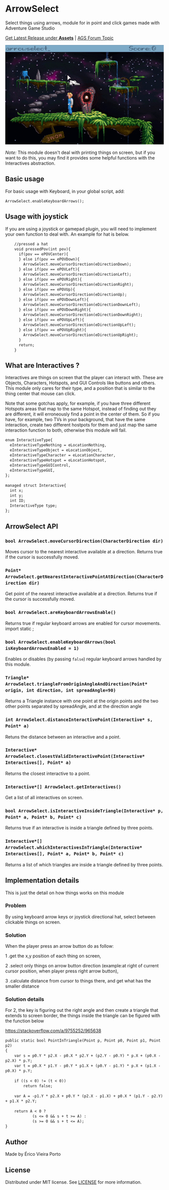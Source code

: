 # ArrowSelect
Select things using arrows, module for in point and click games made with
Adventure Game Studio

[Get Latest Release under **Assets**](https://github.com/ericoporto/arrowselect/releases/latest) | [AGS Forum Topic](https://www.adventuregamestudio.co.uk/forums/index.php?topic=57379.0)

![](arrowselect_demo.gif)

_Note:_ This module doesn't deal with printing things on screen, but if you want to do
this, you may find it provides some helpful functions with the Interactives
abstraction.

## Basic usage

For basic usage with Keyboard, in your global script, add:

```AGS Script
ArrowSelect.enableKeyboardArrows();
```

## Usage with joystick

If you are using a joystick or gamepad plugin, you will need to implement your
own function to deal with. An example for hat is below.

```AGS Script
    //pressed a hat
    void pressedPov(int pov){
      if(pov == ePOVCenter){
      } else if(pov == ePOVDown){
        ArrowSelect.moveCursorDirection(eDirectionDown);
      } else if(pov == ePOVLeft){
        ArrowSelect.moveCursorDirection(eDirectionLeft);
      } else if(pov == ePOVRight){
        ArrowSelect.moveCursorDirection(eDirectionRight);
      } else if(pov == ePOVUp){
        ArrowSelect.moveCursorDirection(eDirectionUp);
      } else if(pov == ePOVDownLeft){
        ArrowSelect.moveCursorDirection(eDirectionDownLeft);
      } else if(pov == ePOVDownRight){
        ArrowSelect.moveCursorDirection(eDirectionDownRight);
      } else if(pov == ePOVUpLeft){
        ArrowSelect.moveCursorDirection(eDirectionUpLeft);
      } else if(pov == ePOVUpRight){
        ArrowSelect.moveCursorDirection(eDirectionUpRight);
      }
      return;
    }
```

## What are Interactives ?

Interactives are things on screen that the player can interact with.
These are Objects, Characters, Hotspots, and GUI Controls like buttons and others.
This module only cares for their type, and a position that is similar to the
thing center that mouse can click.

Note that some gotchas apply, for example, if you have three different Hotspots
areas that map to the same Hotspot, instead of finding out they are different,
it will erroneously find a point in the center of them. So if you have, for
example, two TVs in your background, that have the same interaction, create
two different hostpots for them and just map the same interaction function to
both, otherwise this module will fail.

```AGS Script
enum InteractiveType{
  eInteractiveTypeNothing = eLocationNothing,
  eInteractiveTypeObject = eLocationObject,
  eInteractiveTypeCharacter = eLocationCharacter,
  eInteractiveTypeHotspot = eLocationHotspot,
  eInteractiveTypeGUIControl,
  eInteractiveTypeGUI,
};

managed struct Interactive{
  int x;
  int y;
  int ID;
  InteractiveType type;
};
```

## ArrowSelect API

### `bool ArrowSelect.moveCursorDirection(CharacterDirection dir)`

Moves cursor to the nearest interactive available at a direction. Returns true if the
cursor is successfully moved.


### `Point* ArrowSelect.getNearestInteractivePointAtDirection(CharacterDirection dir)`

Get point of the nearest interactive available at a direction. Returns true if the
cursor is successfully moved.

### `bool ArrowSelect.areKeyboardArrowsEnable()`

Returns true if regular keyboard arrows are enabled for cursor movements.
import static ;

### `bool ArrowSelect.enableKeyboardArrows(bool isKeyboardArrowsEnabled = 1)`

Enables or disables (by passing `false`) regular keyboard arrows handled by this
module.

### `Triangle* ArrowSelect.triangleFromOriginAngleAndDirection(Point* origin, int direction, int spreadAngle=90)`

Returns a Triangle instance with one point at the origin points and the two
other points separated by spreadAngle, and at the direction angle

### `int ArrowSelect.distanceInteractivePoint(Interactive* s, Point* a)`

Retuns the distance between an interactive and a point.

### `Interactive* ArrowSelect.closestValidInteractivePoint(Interactive* Interactives[], Point* a)`

Returns the closest interactive to a point.

### `Interactive*[] ArrowSelect.getInteractives()`

Get a list of all interactives on screen.

### `bool ArrowSelect.isInteractiveInsideTriangle(Interactive* p, Point* a, Point* b, Point* c)`

Returns true if an interactive is inside a triangle defined by three points.

### `Interactive*[] ArrowSelect.whichInteractivesInTriangle(Interactive* Interactives[], Point* a, Point* b, Point* c)`

Returns a list of which triangles are inside a triangle defined by three points.

## Implementation details

This is just the detail on how things works on this module

### Problem

By using keyboard arrow keys or joystick directional hat, select between
clickable things on screen.

### Solution

When the player press an arrow button do as follow:

1 .get the x,y position of each thing on screen,

2 .select only things on arrow button direction (example:at right of current
  cursor position, when player press right arrow button),

3 .calculate distance from cursor to things there, and get what has the smaller
  distance

### Solution details

For 2, the key is figuring out the right angle and then create a triangle that
extends to screen border, the things inside the triangle can be figured with the
function below

https://stackoverflow.com/a/9755252/965638
```
public static bool PointInTriangle(Point p, Point p0, Point p1, Point p2)
{
    var s = p0.Y * p2.X - p0.X * p2.Y + (p2.Y - p0.Y) * p.X + (p0.X - p2.X) * p.Y;
    var t = p0.X * p1.Y - p0.Y * p1.X + (p0.Y - p1.Y) * p.X + (p1.X - p0.X) * p.Y;

    if ((s < 0) != (t < 0))
        return false;

    var A = -p1.Y * p2.X + p0.Y * (p2.X - p1.X) + p0.X * (p1.Y - p2.Y) + p1.X * p2.Y;

    return A < 0 ?
            (s <= 0 && s + t >= A) :
            (s >= 0 && s + t <= A);
}
```


## Author

Made by Érico Vieira Porto

## License

Distributed under MIT license. See [LICENSE](https://github.com/ericoporto/arrowselect/blob/master/LICENSE) for more information.
